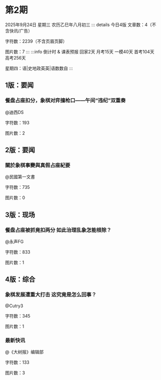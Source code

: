 # 第2期
2025年9月24日 星期三 农历乙巳年八月初三
::: details 今日4版
文章数：4（不含快讯/广告）

字符数：2239（不含页眉页脚）

图片数：7
:::
:::info 倒计时 & 课表预报
回家2天 月考15天 一模40天 首考104天 高考256天

星期四：语|史地政英英|语数数自
:::
## 1版：要闻
### 餐盘占座扣分，象棋对弈撞枪口——午间“违纪”双重奏
@迪西DS

字符数：193

图片数：2

## 2版：要闻
### 關於象棋事變與真假占座紀要
@民國第一文書

字符数：735

图片数：0

## 3版：现场
### 餐盘占座被抓竟扣两分 如此治理乱象怎能根除？
@永声FG

字符数：833

图片数：1

## 4版：综合
### 象棋发展遭重大打击 这究竟是怎么回事？
@Cutry3

字符数：345

图片数：1

### 最新快讯
@《大树报》编辑部

字符数：133

图片数：3